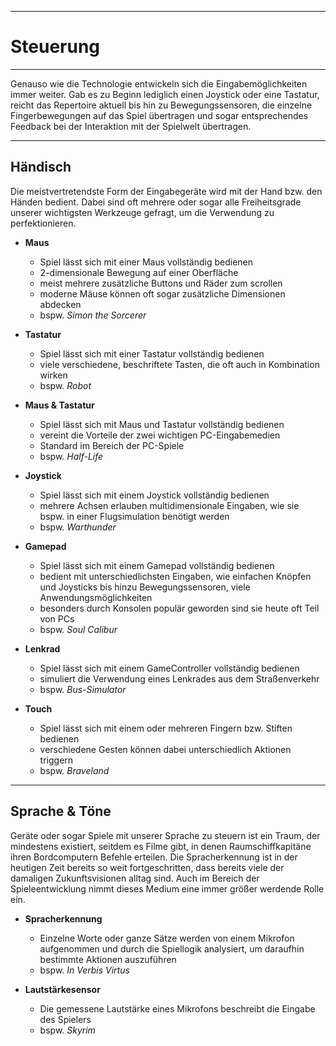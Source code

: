 -----------
# Steuerung
-----------

Genauso wie die Technologie entwickeln sich die Eingabemöglichkeiten immer
weiter. Gab es zu Beginn lediglich einen Joystick oder eine Tastatur, reicht
das Repertoire aktuell bis hin zu Bewegungssensoren, die einzelne
Fingerbewegungen auf das Spiel übertragen und sogar entsprechendes Feedback bei
der Interaktion mit der Spielwelt übertragen.

--------------------------------------------------------------------------------

## Händisch

Die meistvertretendste Form der Eingabegeräte wird mit der Hand bzw. den Händen
bedient. Dabei sind oft mehrere oder sogar alle Freiheitsgrade unserer
wichtigsten Werkzeuge gefragt, um die Verwendung zu perfektionieren.

- **Maus**
  - Spiel lässt sich mit einer Maus vollständig bedienen
  - 2-dimensionale Bewegung auf einer Oberfläche
  - meist mehrere zusätzliche Buttons und Räder zum scrollen
  - moderne Mäuse können oft sogar zusätzliche Dimensionen abdecken
  - bspw. *Simon the Sorcerer*

- **Tastatur**
  - Spiel lässt sich mit einer Tastatur vollständig bedienen
  - viele verschiedene, beschriftete Tasten, die oft auch in Kombination wirken
  - bspw. *Robot*

- **Maus & Tastatur**
  - Spiel lässt sich mit Maus und Tastatur vollständig bedienen
  - vereint die Vorteile der zwei wichtigen PC-Eingabemedien
  - Standard im Bereich der PC-Spiele
  - bspw. *Half-Life*

- **Joystick**
  - Spiel lässt sich mit einem Joystick vollständig bedienen
  - mehrere Achsen erlauben multidimensionale Eingaben, wie sie bspw. in einer
    Flugsimulation benötigt werden
  - bspw. *Warthunder*

- **Gamepad**
  - Spiel lässt sich mit einem Gamepad vollständig bedienen
  - bedient mit unterschiedlichsten Eingaben, wie einfachen Knöpfen und
    Joysticks bis hinzu Bewegungssensoren, viele Anwendungsmöglichkeiten
  - besonders durch Konsolen populär geworden sind sie heute oft Teil von PCs
  - bspw. *Soul Calibur*

- **Lenkrad**
  - Spiel lässt sich mit einem GameController vollständig bedienen
  - simuliert die Verwendung eines Lenkrades aus dem Straßenverkehr
  - bspw. *Bus-Simulator*

- **Touch**
  - Spiel lässt sich mit einem oder mehreren Fingern bzw. Stiften bedienen
  - verschiedene Gesten können dabei unterschiedlich Aktionen triggern
  - bspw. *Braveland*

--------------------------------------------------------------------------------

## Sprache & Töne

Geräte oder sogar Spiele mit unserer Sprache zu steuern ist ein Traum, der
mindestens existiert, seitdem  es Filme gibt, in denen Raumschiffkapitäne ihren
Bordcomputern Befehle erteilen. Die Spracherkennung ist in der heutigen Zeit
bereits so weit fortgeschritten, dass bereits viele der damaligen
Zukunftsvisionen alltag sind. Auch im Bereich der Spieleentwicklung nimmt dieses
Medium eine immer größer werdende Rolle ein.

- **Spracherkennung**
  - Einzelne Worte oder ganze Sätze werden von einem Mikrofon aufgenommen und
    durch die Spiellogik analysiert, um daraufhin bestimmte Aktionen auszuführen
  - bspw. *In Verbis Virtus*

- **Lautstärkesensor**
  - Die gemessene Lautstärke eines Mikrofons beschreibt die Eingabe des Spielers
  - bspw. *Skyrim*
